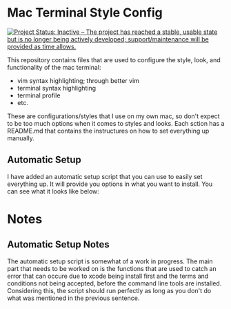 # Mac Terminal Style Config
[![Project Status: Inactive – The project has reached a stable, usable state but is no longer being actively developed; support/maintenance will be provided as time allows.](https://www.repostatus.org/badges/latest/inactive.svg)](https://www.repostatus.org/#inactive)

This repository contains files that are used to configure the style, look, and functionality of the mac terminal: 
- vim syntax highlighting; through better vim
- terminal syntax highlighting
- terminal profile
- etc.

These are configurations/styles that I use on my own mac, so don't expect to be too much options when it comes to styles and looks. Each sction has a README.md that contains the instructures on how to set everything up manually.

## Automatic Setup
I have added an automatic setup script that you can use to easily set everything up. It will provide you options in what you want to install. You can see what it looks like below:

# Notes
## Automatic Setup Notes
The automatic setup script is somewhat of a work in progress. The main part that needs to be worked on is the functions that are used to catch an error that can occure due to xcode being install first and the terms and conditions not being accepted, before the command line tools are installed. Considering this, the script should run perfectly as long as you don't do what was mentioned in the previous sentence.
